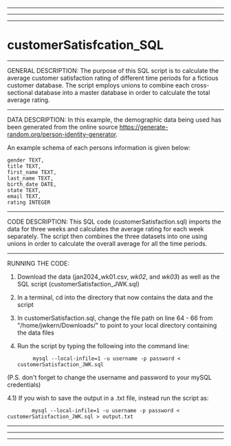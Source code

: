 ___________________________________________________________________________________________________________________________________________________________________
___________________________________________________________________________________________________________________________________________________________________
___________________________________________________________________________________________________________________________________________________________________
# customerSatisfcation_SQL

___________________________________________________________________________________________________________________________________________________________________
GENERAL DESCRIPTION:
The purpose of this SQL script is to calculate the average customer satisfaction rating of different time periods for a fictious customer database. The script employs unions to combine each cross-sectional database into a master database in order to calculate the total average rating. 
___________________________________________________________________________________________________________________________________________________________________
DATA DESCRIPTION:
In this example, the demographic data being used has been generated from the online source https://generate-random.org/person-identity-generator. 

An example schema of each persons information is given below: 

	gender TEXT,
	title TEXT,
	first_name TEXT,
	last_name TEXT,
	birth_date DATE,
	state TEXT,
	email TEXT,	
	rating INTEGER



___________________________________________________________________________________________________________________________________________________________________
CODE DESCRIPTION:
This SQL code (customerSatisfaction.sql) imports the data for three weeks and calculates the  average rating for each week separately. The script then combines the three datasets into one using unions in order to calculate the overall average for all the time periods. 



___________________________________________________________________________________________________________________________________________________________________
RUNNING THE CODE:
1) Download the data (jan2024_wk01.csv, *wk02*, and *wk03*) as well as the SQL script (customerSatisfaction_JWK.sql)

2) In a terminal, cd into the directory that now contains the data and the script

3) In customerSatisfaction.sql, change the file path on line 64 - 66 from "/home/jwkern/Downloads/" to point to your local directory containing the data files 

4) Run the script by typing the following into the command line:

            mysql --local-infile=1 -u username -p password < customerSatisfaction_JWK.sql

(P.S. don't forget to change the username and password to your mySQL credentials)

4.1) If you wish to save the output in a .txt file, instead run the script as:
      
            mysql --local-infile=1 -u username -p password < customerSatisfaction_JWK.sql > output.txt


___________________________________________________________________________________________________________________________________________________________________
___________________________________________________________________________________________________________________________________________________________________
___________________________________________________________________________________________________________________________________________________________________
